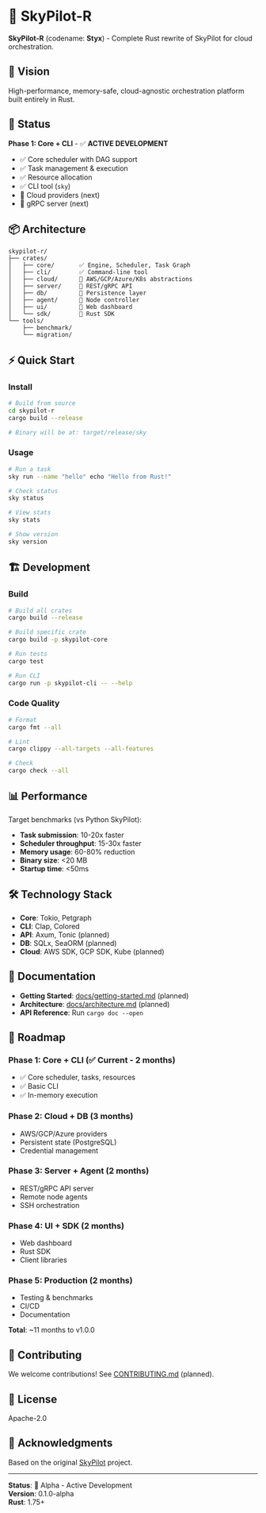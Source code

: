 # 🦀 SkyPilot-R

**SkyPilot-R** (codename: **Styx**) - Complete Rust rewrite of SkyPilot for cloud orchestration.

## 🎯 Vision

High-performance, memory-safe, cloud-agnostic orchestration platform built entirely in Rust.

## 🚀 Status

**Phase 1: Core + CLI** - ✅ **ACTIVE DEVELOPMENT**

- ✅ Core scheduler with DAG support
- ✅ Task management & execution
- ✅ Resource allocation
- ✅ CLI tool (`sky`)
- 🚧 Cloud providers (next)
- 🚧 gRPC server (next)

## 📦 Architecture

```
skypilot-r/
├── crates/
│   ├── core/       ✅ Engine, Scheduler, Task Graph
│   ├── cli/        ✅ Command-line tool
│   ├── cloud/      🚧 AWS/GCP/Azure/K8s abstractions
│   ├── server/     🚧 REST/gRPC API
│   ├── db/         🚧 Persistence layer
│   ├── agent/      🚧 Node controller
│   ├── ui/         🚧 Web dashboard
│   └── sdk/        🚧 Rust SDK
└── tools/
    ├── benchmark/
    └── migration/
```

## ⚡ Quick Start

### Install

```bash
# Build from source
cd skypilot-r
cargo build --release

# Binary will be at: target/release/sky
```

### Usage

```bash
# Run a task
sky run --name "hello" echo "Hello from Rust!"

# Check status
sky status

# View stats
sky stats

# Show version
sky version
```

## 🏗️ Development

### Build

```bash
# Build all crates
cargo build --release

# Build specific crate
cargo build -p skypilot-core

# Run tests
cargo test

# Run CLI
cargo run -p skypilot-cli -- --help
```

### Code Quality

```bash
# Format
cargo fmt --all

# Lint
cargo clippy --all-targets --all-features

# Check
cargo check --all
```

## 📊 Performance

Target benchmarks (vs Python SkyPilot):

- **Task submission**: 10-20x faster
- **Scheduler throughput**: 15-30x faster
- **Memory usage**: 60-80% reduction
- **Binary size**: <20 MB
- **Startup time**: <50ms

## 🛠️ Technology Stack

- **Core**: Tokio, Petgraph
- **CLI**: Clap, Colored
- **API**: Axum, Tonic (planned)
- **DB**: SQLx, SeaORM (planned)
- **Cloud**: AWS SDK, GCP SDK, Kube (planned)

## 📖 Documentation

- **Getting Started**: [docs/getting-started.md](docs/getting-started.md) (planned)
- **Architecture**: [docs/architecture.md](docs/architecture.md) (planned)
- **API Reference**: Run `cargo doc --open`

## 🎯 Roadmap

### Phase 1: Core + CLI (✅ Current - 2 months)
- ✅ Core scheduler, tasks, resources
- ✅ Basic CLI
- ✅ In-memory execution

### Phase 2: Cloud + DB (3 months)
- AWS/GCP/Azure providers
- Persistent state (PostgreSQL)
- Credential management

### Phase 3: Server + Agent (2 months)
- REST/gRPC API server
- Remote node agents
- SSH orchestration

### Phase 4: UI + SDK (2 months)
- Web dashboard
- Rust SDK
- Client libraries

### Phase 5: Production (2 months)
- Testing & benchmarks
- CI/CD
- Documentation

**Total**: ~11 months to v1.0.0

## 🤝 Contributing

We welcome contributions! See [CONTRIBUTING.md](CONTRIBUTING.md) (planned).

## 📄 License

Apache-2.0

## 🙏 Acknowledgments

Based on the original [SkyPilot](https://github.com/skypilot-org/skypilot) project.

---

**Status**: 🚧 Alpha - Active Development  
**Version**: 0.1.0-alpha  
**Rust**: 1.75+
